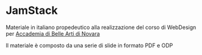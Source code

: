 # JamStack
Materiale in italiano propedeutico alla realizzazione del corso di WebDesign per [Accademia di Belle Arti di Novara](http://www.acmenovara.it/)

Il materiale è composto da una serie di slide in formato PDF e ODP
